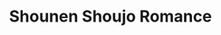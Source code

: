 --- 
title: "Shounen Shoujo Romance"
publishdate: "2019-3-10T16:48:46+02:00"
src: "https://365manga.net/manga/shounen-shoujo-romance"
image: "https://data.365manga.net/images/thumbnails/24745-shounen-shoujo-romance.jpg"
description: "Ran's dream is to meet a prince, one of those you see in fairy tales. After several years Ukyo is back... to become her prince? With Ran living in her own fairy tale world and Ukyo not able to express his feelings and thus bullying her, how will this couple work? Alternate summary: Ran dreams of one day meeting a prince. Is it going to be the new transfer student…"
---